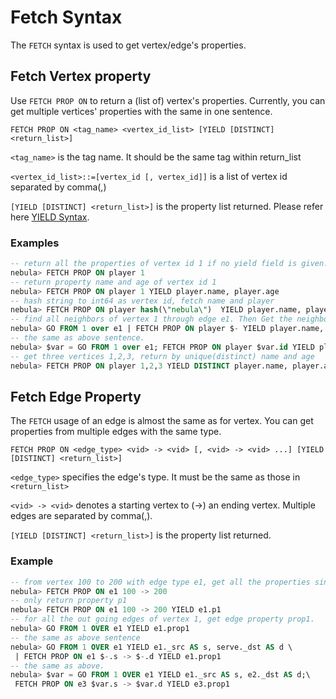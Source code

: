 # Fetch Syntax

The `FETCH` syntax is used to get vertex/edge's properties.

## Fetch Vertex property

Use `FETCH PROP ON` to return a (list of) vertex's properties. Currently, you can get multiple vertices' properties with the same in one sentence.  

```
FETCH PROP ON <tag_name> <vertex_id_list> [YIELD [DISTINCT] <return_list>]
```

`<tag_name>` is the tag name. It should be the same tag within return_list

`<vertex_id_list>::=[vertex_id [, vertex_id]]` is a list of vertex id separated by comma(,)

`[YIELD [DISTINCT] <return_list>]` is the property list returned. Please refer here [YIELD Syntax](yield-syntax.md).

### Examples

```SQL
-- return all the properties of vertex id 1 if no yield field is given.
nebula> FETCH PROP ON player 1
-- return property name and age of vertex id 1
nebula> FETCH PROP ON player 1 YIELD player.name, player.age
-- hash string to int64 as vertex id, fetch name and player
nebula> FETCH PROP ON player hash(\"nebula\")  YIELD player.name, player.age
-- find all neighbors of vertex 1 through edge e1. Then Get the neighbors' name and age.
nebula> GO FROM 1 over e1 | FETCH PROP ON player $- YIELD player.name, player.age
-- the same as above sentence.
nebula> $var = GO FROM 1 over e1; FETCH PROP ON player $var.id YIELD player.name, player.age
-- get three vertices 1,2,3, return by unique(distinct) name and age
nebula> FETCH PROP ON player 1,2,3 YIELD DISTINCT player.name, player.age
```

## Fetch Edge Property

The `FETCH` usage of an edge is almost the same as for vertex.
You can get properties from multiple edges with the same type.

```
FETCH PROP ON <edge_type> <vid> -> <vid> [, <vid> -> <vid> ...] [YIELD [DISTINCT] <return_list>]
```

`<edge_type>` specifies the edge's type. It must be the same as those in `<return_list>`

`<vid> -> <vid>` denotes a starting vertex to (->) an ending vertex. Multiple edges are separated by comma(,).

`[YIELD [DISTINCT] <return_list>]` is the property list returned. 


### Example

```SQL
-- from vertex 100 to 200 with edge type e1, get all the properties since no YIELD is given.
nebula> FETCH PROP ON e1 100 -> 200
-- only return property p1
nebula> FETCH PROP ON e1 100 -> 200 YIELD e1.p1
-- for all the out going edges of vertex 1, get edge property prop1.
nebula> GO FROM 1 OVER e1 YIELD e1.prop1
-- the same as above sentence
nebula> GO FROM 1 OVER e1 YIELD e1._src AS s, serve._dst AS d \
 | FETCH PROP ON e1 $-.s -> $-.d YIELD e1.prop1
-- the same as above.
nebula> $var = GO FROM 1 OVER e1 YIELD e1._src AS s, e2._dst AS d;\
 FETCH PROP ON e3 $var.s -> $var.d YIELD e3.prop1
```
